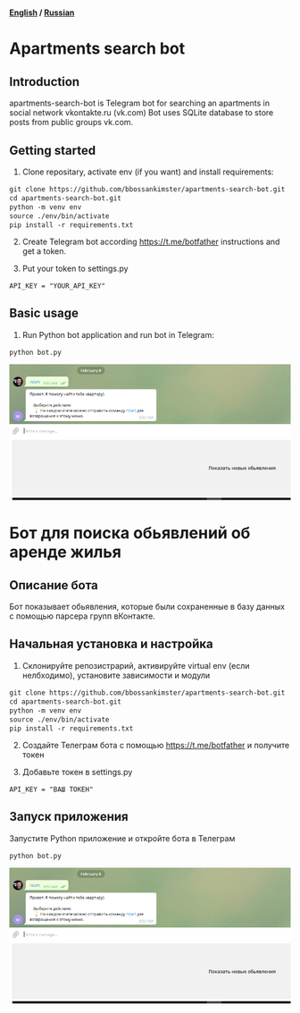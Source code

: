 #
#### [English](#English) / [Russian](#Russian)

# Apartments search bot


<a name="English"></a> 

## Introduction
apartments-search-bot is Telegram bot for searching an apartments in social network vkontakte.ru (vk.com)
Bot uses SQLite database to store posts from public groups vk.com.


## Getting started

1. Clone repositary, activate env (if you want) and install requirements:

~~~~~~~~~~~~~~~~~~~~~~~~~~~~~~~~~~~~~~~~~~~~~~~~~~~~~~~~~~~~~~~~~~~~~~~~~~~~~~~~
git clone https://github.com/bbossankimster/apartments-search-bot.git
cd apartments-search-bot.git
python -m venv env
source ./env/bin/activate
pip install -r requirements.txt
~~~~~~~~~~~~~~~~~~~~~~~~~~~~~~~~~~~~~~~~~~~~~~~~~~~~~~~~~~~~~~~~~~~~~~~~~~~~~~~~
 
2. Create Telegram bot according https://t.me/botfather instructions and get a token.

3. Put your token to settings.py
~~~~~~~~~~~~~~~~~~~~~~~~~~~~~~~~~~~~~~~~~~~~~~~~~~~~~~~~~~~~~~~~~~~~~~~~~~~~~~~~
API_KEY = "YOUR_API_KEY"
~~~~~~~~~~~~~~~~~~~~~~~~~~~~~~~~~~~~~~~~~~~~~~~~~~~~~~~~~~~~~~~~~~~~~~~~~~~~~~~~

## Basic usage

1. Run Python bot application and run bot in Telegram:

~~~~~~~~~~~~~~~~~~~~~~~~~~~~~~~~~~~~~~~~~~~~~~~~~~~~~~~~~~~~~~~~~~~~~~~~~~~~~~~~
python bot.py
~~~~~~~~~~~~~~~~~~~~~~~~~~~~~~~~~~~~~~~~~~~~~~~~~~~~~~~~~~~~~~~~~~~~~~~~~~~~~~~~

![](media/bot.png)

<a name="Russian"></a> 

# Бот для поиска обьявлений об аренде жилья

## Описание бота

Бот показывает обьявления, которые были сохраненные в базу данных с помощью парсера групп вКонтакте.

## Начальная установка и настройка

1. Склонируйте репозистрарий, активируйте virtual env (если нелбходимо), установите зависимости и модули

~~~~~~~~~~~~~~~~~~~~~~~~~~~~~~~~~~~~~~~~~~~~~~~~~~~~~~~~~~~~~~~~~~~~~~~~~~~~~~~~
git clone https://github.com/bbossankimster/apartments-search-bot.git
cd apartments-search-bot.git
python -m venv env
source ./env/bin/activate
pip install -r requirements.txt
~~~~~~~~~~~~~~~~~~~~~~~~~~~~~~~~~~~~~~~~~~~~~~~~~~~~~~~~~~~~~~~~~~~~~~~~~~~~~~~~

2. Создайте Телеграм бота с помощью https://t.me/botfather и получите токен

3. Добавьте токен в settings.py

~~~~~~~~~~~~~~~~~~~~~~~~~~~~~~~~~~~~~~~~~~~~~~~~~~~~~~~~~~~~~~~~~~~~~~~~~~~~~~~~
API_KEY = "ВАШ ТОКЕН"
~~~~~~~~~~~~~~~~~~~~~~~~~~~~~~~~~~~~~~~~~~~~~~~~~~~~~~~~~~~~~~~~~~~~~~~~~~~~~~~~

## Запуск приложения

Запустите Python приложение и откройте бота в Телеграм

~~~~~~~~~~~~~~~~~~~~~~~~~~~~~~~~~~~~~~~~~~~~~~~~~~~~~~~~~~~~~~~~~~~~~~~~~~~~~~~~
python bot.py
~~~~~~~~~~~~~~~~~~~~~~~~~~~~~~~~~~~~~~~~~~~~~~~~~~~~~~~~~~~~~~~~~~~~~~~~~~~~~~~~

![](media/bot.png)